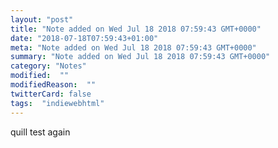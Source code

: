 ```yaml
---
layout: "post"
title: "Note added on Wed Jul 18 2018 07:59:43 GMT+0000"
date: "2018-07-18T07:59:43+01:00"
meta: "Note added on Wed Jul 18 2018 07:59:43 GMT+0000"
summary: "Note added on Wed Jul 18 2018 07:59:43 GMT+0000"
category: "Notes"
modified:  ""
modifiedReason:  ""
twitterCard: false
tags:  "indiewebhtml"
---
```

quill test again
